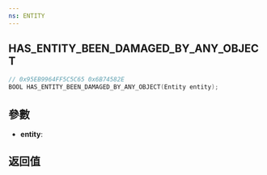 ```yaml
---
ns: ENTITY
---
```

## HAS_ENTITY_BEEN_DAMAGED_BY_ANY_OBJECT

```c
// 0x95EB9964FF5C5C65 0x6B74582E
BOOL HAS_ENTITY_BEEN_DAMAGED_BY_ANY_OBJECT(Entity entity);
```


## 參數
* **entity**: 

## 返回值

